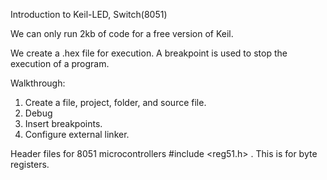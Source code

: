 Introduction to Keil-LED, Switch(8051)

We can only run 2kb of code for a free version of Keil.

We create a .hex file for execution.
A breakpoint is used to stop the execution of a program.

Walkthrough:
1. Create a file, project, folder, and source file.
2. Debug
3. Insert breakpoints.
4. Configure external linker.

Header files for 8051 microcontrollers #include <reg51.h> . This is for byte registers.

